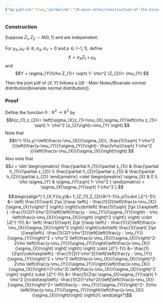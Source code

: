 ```yaml
---
{"dg-publish":true,"permalink":"/6-main-notes/construction-of-the-bivariate-normal-distribution/","tags":["probability_theory","info"]}
---
```


### Construction

Suppose $Z_{1},Z_{2} \sim N(0,1)$ and are independent.

For $\mu_{X},\mu_{Y} \in \mathbb{R}, \sigma_{X}, \sigma_{Y}>0$ and $\rho \in (-1,1)$, define 
$$X = \sigma_{X}Z_{1}+ \mu_{X}$$
and
$$Y = \sigma_{Y}(\rho Z_{1}+ \sqrt{ 1- \rho^2 }Z_{2})+ \mu_{Y}.$$

Then the joint pdf of $(X,Y)$ follows a [[6 - Main Notes/Bivariate normal distribution\|bivariate normal distribution]].

### Proof

Define the function $h: \mathbb{R}^2 \rightarrow \mathbb{R}^2$ by 
$$h(z_{1},z_{2})= \left(\sigma_{X}z_{1}+\mu_{X},\sigma_{Y}\left(\rho z_{1}+ \sqrt{ 1- \rho^2 }z_{2}\right)+\mu_{Y} \right).$$
Note that
$$h^{-1}(x,y)=\left(\frac{x-\mu_{X}}{\sigma_{X}}, \frac{1}{\sqrt{ 1-\rho^2 }}\left(\frac{y-\mu_{Y}}{\sigma_{Y}}\right)- \frac{\rho}{\sqrt{ 1-\rho^2 }}\left(\frac{x-\mu_{X}}{\sigma_{X}}\right)\right).$$
Also note that
$$J = \det \begin{pmatrix}
\frac{\partial h_{1}}{\partial z_{1}} & \frac{\partial h_{1}}{\partial z_{2}} \\
\frac{\partial h_{2}}{\partial z_{1}} & \frac{\partial h_{2}}{\partial z_{2}}
\end{pmatrix} =\det \begin{pmatrix}
\sigma_{X} & 0 \\
\rho \sigma_{Y} & \sigma_{Y}\sqrt{ 1- \rho^2 }
\end{pmatrix} = \sigma_{X}\sigma_{Y}\sqrt{ 1-\rho^2 }.$$

$$\begin{align*}
f_{X,Y}(x,y)&= f_{Z_{1},Z_{2}}(h^{-1}(x,y))\cdot |J|^{-1}\\
&= \left( \frac{1}{\sqrt{ 2\pi }}\exp \left\{ - \frac{1}{2}\left(\frac{x-\mu_{X}}{\sigma_{X}}\right)^2 \right\} \right)\cdot\left( \frac{1}{\sqrt{ 2\pi }}\exp\left\{ -\frac{1}{2(1-\rho^2)}\left[\left(\frac{y - \mu_{Y}}{\sigma_{Y}}\right) - \rho \left(\frac{x-\mu_{X}}{\sigma_{X}}\right) \right]^2 \right\} \right) \cdot |J|^{-1}\\
&= \left( \frac{1}{\sqrt{ 2\pi }}\exp \left\{ - \frac{1}{2}\left(\frac{x-\mu_{X}}{\sigma_{X}}\right)^2 \right\} \right)\cdot\left( \frac{1}{\sqrt{ 2\pi }}\exp\left\{ -\frac{1}{2(1-\rho^2)}\left[\left(\frac{y - \mu_{Y}}{\sigma_{Y}}\right)^2 + \rho^2 \left(\frac{x-\mu_{X}}{\sigma_{X}}\right)^2- 2\rho \left(\frac{y-\mu_{Y}}{\sigma_{Y}}\right)\left(\frac{x-\mu_{X}}{\sigma_{X}}\right) \right] \right\} \right) \cdot |J|^{-1}\\
&= \frac{1}{2\pi}\cdot\exp\left\{ -\frac{1}{2(1-\rho^2)}\left[\left(\frac{y - \mu_{Y}}{\sigma_{Y}}\right)^2 + \rho^2 \left(\frac{x-\mu_{X}}{\sigma_{X}}\right)^2- 2\rho \left(\frac{y-\mu_{Y}}{\sigma_{Y}}\right)\left(\frac{x-\mu_{X}}{\sigma_{X}}\right)+(1-\rho^2) \left(\frac{x-\mu_{X}}{\sigma_{X}}\right)^2 \right] \right\} \cdot |J|^{-1}\\
&= \frac{1}{2\pi \sigma_{X}\sigma_{Y}\sqrt{ 1-\rho^2 }}\cdot\exp\left\{ -\frac{1}{2(1-\rho^2)}\left[\left(\frac{x-\mu_{X}}{\sigma_{X}}\right)^2+ \left(\frac{y - \mu_{Y}}{\sigma_{Y}}\right)^2- 2\rho \left(\frac{y-\mu_{Y}}{\sigma_{Y}}\right)\left(\frac{x-\mu_{X}}{\sigma_{X}}\right)\right] \right\}\\
\end{align*}$$